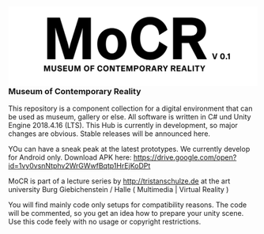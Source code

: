 <img src="mocr_logo.jpg"
     alt="MoCR Logo"
     style="float: left; margin-right: 10px;" />

<hr>
<h3>Museum of Contemporary Reality</h3>

This repository is a component collection for a digital environment that can be used as museum, gallery or else. All software is written in C# und Unity Engine 2018.4.16 (LTS). This Hub is currently in development, so major changes are obvious. Stable releases will be announced here.

YOu can have a sneak peak at the latest prototypes. We currently develop for Android only. Download APK here: https://drive.google.com/open?id=1vy0vsnNtphv2WrGWwfBqtp1HrEjKoDPt

MoCR is part of a lecture series by http://tristanschulze.de at the art university Burg Giebichenstein / Halle ( Multimedia | Virtual Reality )

You will find mainly code only setups for compatibility reasons. The code will be commented, so you get an idea how to prepare your unity scene. Use this code feely with no usage or copyright restrictions. 
